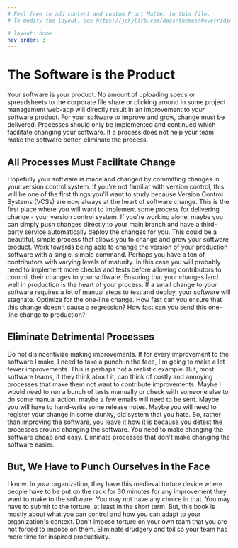 ```yaml
---
# Feel free to add content and custom Front Matter to this file.
# To modify the layout, see https://jekyllrb.com/docs/themes/#overriding-theme-defaults

# layout: home
nav_order: 3
---
```


# The Software is the Product

Your software is your product.
No amount of uploading specs or spreadsheets to the corporate file share or
clicking around in some project management web-app
will directly result in an improvement to _your_ software product.
For your software to improve and grow, change must be delivered.
Processes should only be implemented and continued
which facilitate changing your software.
If a process does not help your team make the software better,
eliminate the process.

## All Processes Must Facilitate Change

Hopefully your software is made and changed by committing changes in your
version control system.
If you're not familiar with version control, this will
be one of the first things you'll want to study because
Version Control Systems (VCSs)
are now always at the heart of software change. This is the first place
where you will want to implement some process for delivering change -
your version control system. If you're working alone, maybe you can simply
push changes directly to your main branch and have a third-party service
automatically deploy the changes for you.
This could be a beautiful, simple process that allows you to
change and grow your software product.
Work towards being able to change the version of your
production software with a single, simple command.
Perhaps you have a ton of contributors
with varying levels of maturity. In this case you will probably need to
implement more checks and tests before allowing contributors to commit their
changes to your software. Ensuring that your changes land
well in production is the heart of your process. If a small change
to your software requires a lot of manual steps to test and deploy, your
software will stagnate. Optimize for the one-line change. How fast can you
ensure that this change doesn't cause a regression?
How fast can you send this one-line change to production?

## Eliminate Detrimental Processes

Do not disincentivize making improvements. If for every improvement
to the software I make, I need to take a punch in the face, I'm going to
make a lot fewer improvements. This is perhaps not a realistic example.
But, most software teams, if they think about it, can think of
costly and annoying processes that make them not want to contribute
improvements. Maybe I would need to run a bunch of tests manually or check with
someone else to do some manual action, maybe a few emails will need to be sent.
Maybe you will have to hand-write some release notes. Maybe you will need to
register your change in some clunky, old system that you hate. So, rather
than improving the software, you leave it how it is because you detest the
processes around changing the software.
You need to make changing the software cheap and easy.
Eliminate processes that don't make changing the software easier.

## But, We Have to Punch Ourselves in the Face

I know. In _your_ organization, they have this medieval torture device
where people have to be put on the rack for 30 minutes for any improvement
they want to make to the software. You may not have any choice in that.
You may have to submit to the torture, at least in the short term. But,
this book is mostly about what you can control and how you can adapt to your
organization's context.
Don't impose torture on your own team that you are not forced to impose on
them. Eliminate drudgery and toil so your team has more time for inspired
productivity.
